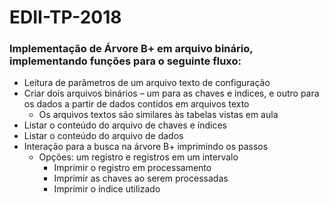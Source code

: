 # EDII-TP-2018

### Implementação de Árvore B+ em arquivo binário, implementando funções para o seguinte fluxo:
- Leitura de parâmetros de um arquivo texto de configuração
- Criar dois arquivos binários – um para as chaves e índices, e outro para os dados a partir de dados contidos em arquivos texto
  - Os arquivos textos são similares às tabelas vistas em aula
- Listar o conteúdo do arquivo de chaves e índices
- Listar o conteúdo do arquivo de dados
- Interação para a busca na árvore B+ imprimindo os passos
  - Opções: um registro e registros em um intervalo
    - Imprimir o registro em processamento
    - Imprimir as chaves ao serem processadas
    - Imprimir o índice utilizado
